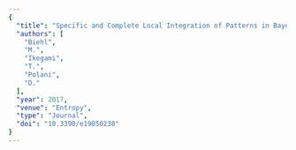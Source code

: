 ```yaml
---
{
  "title": "Specific and Complete Local Integration of Patterns in Bayesian Networks",
  "authors": [
    "Biehl",
    "M.",
    "Ikegami",
    "T.",
    "Polani",
    "D."
  ],
  "year": 2017,
  "venue": "Entropy",
  "type": "Journal",
  "doi": "10.3390/e19050230"
}
---
```

